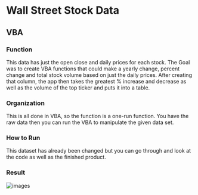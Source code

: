 # Wall Street Stock Data
## VBA 
### Function
This data has just the open close and daily prices for each stock. The Goal was to create VBA functions that could make a yearly change, percent change and total stock volume based on just the daily prices. 
After creating that column, the app then takes the greatest % increase and decrease as well as the volume of the top ticker and puts it into a table. 
### Organization
This is all done in VBA, so the function is a one-run function. You have the raw data then you can run the VBA to manipulate the given data set.
### How to Run
This dataset has already been changed but you can go through and look at the code as well as the finished product. 
### Result
![images](https://github.com/mitchklee35/Wall-Street-Stock-Data/blob/master/2015Screenshot.PNG)<br/>
